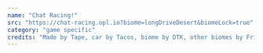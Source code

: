 ```yaml
---
name: "Chat Racing!"
src: "https://chat-racing.opl.io?biome=longDriveDesert&biomeLock=true"
category: "game specific"
credits: "Made by Tape, car by Tacos, biome by DTK, other biomes by FriendlyBaron"
---
```

